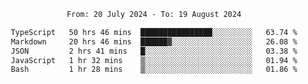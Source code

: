 <div align="center">
<p style="text-align: center;">
<!--START_SECTION:waka-->

```txt
From: 20 July 2024 - To: 19 August 2024

TypeScript   50 hrs 46 mins  ████████████████░░░░░░░░░   63.74 %
Markdown     20 hrs 46 mins  ██████▓░░░░░░░░░░░░░░░░░░   26.08 %
JSON         2 hrs 41 mins   █░░░░░░░░░░░░░░░░░░░░░░░░   03.38 %
JavaScript   1 hr 32 mins    ▒░░░░░░░░░░░░░░░░░░░░░░░░   01.94 %
Bash         1 hr 28 mins    ▒░░░░░░░░░░░░░░░░░░░░░░░░   01.86 %
```

<!--END_SECTION:waka-->
</p>
</div>
